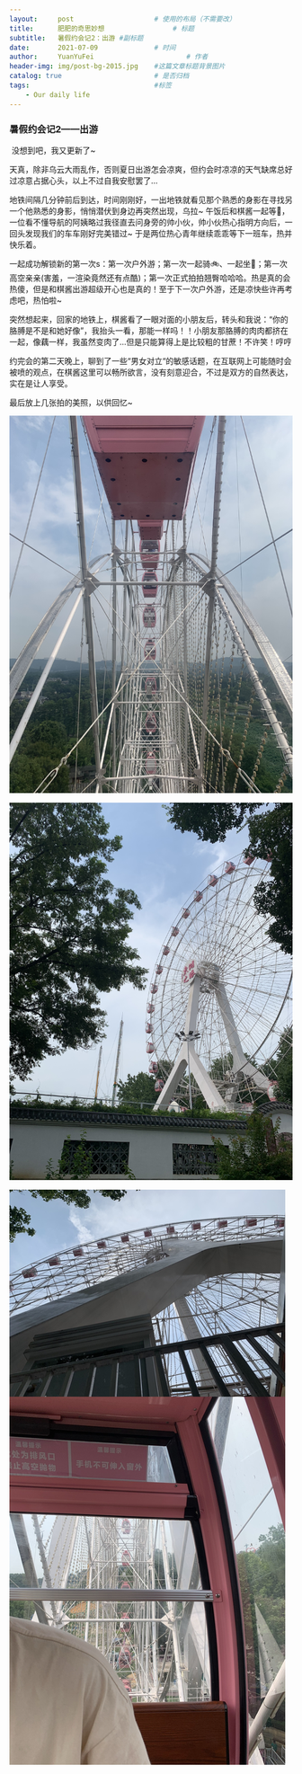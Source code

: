 ```yaml
---
layout:     post   				    # 使用的布局（不需要改）
title:      肥肥的奇思妙想 				# 标题 
subtitle:   暑假约会记2：出游 #副标题
date:       2021-07-09				# 时间
author:     YuanYuFei 						# 作者
header-img: img/post-bg-2015.jpg 	#这篇文章标题背景图片 
catalog: true 						# 是否归档
tags:								#标签
    - Our daily life
---
```


### 暑假约会记2——出游

​    没想到吧，我又更新了~

​    天真，除非乌云大雨乱作，否则夏日出游怎会凉爽，但约会时凉凉的天气缺席总好过凉意占据心头，以上不过自我安慰罢了...

​    地铁间隔几分钟前后到达，时间刚刚好，一出地铁就看见那个熟悉的身影在寻找另一个他熟悉的身影，悄悄潜伏到身边再突然出现，乌拉~ 午饭后和棋酱一起等🚌，一位看不懂导航的阿姨略过我径直去问身旁的帅小伙，帅小伙热心指明方向后，一回头发现我们的车车刚好完美错过~ 于是两位热心青年继续乖乖等下一班车，热并快乐着。

​    一起成功解锁新的第一次s：第一次户外游；第一次一起骑🚲、一起坐🎡；第一次高空亲亲(害羞，一渲染竟然还有点酷)；第一次正式拍拍翘臀哈哈哈。热是真的会热傻，但是和棋酱出游超级开心也是真的！至于下一次户外游，还是凉快些许再考虑吧，热怕啦~ 

​    突然想起来，回家的地铁上，棋酱看了一眼对面的小朋友后，转头和我说：“你的胳膊是不是和她好像”，我抬头一看，那能一样吗！！小朋友那胳膊的肉肉都挤在一起，像藕一样，我虽然变肉了...但是只能算得上是比较粗的甘蔗！不许笑！哼哼

​    约完会的第二天晚上，聊到了一些“男女对立“的敏感话题，在互联网上可能随时会被喷的观点，在棋酱这里可以畅所欲言，没有刻意迎合，不过是双方的自然表达，实在是让人享受。

最后放上几张拍的美照，以供回忆~

![](https://raw.githubusercontent.com/Petitcoquin/petitcoquin.github.io/master/img/Date2_1.JPG)

![](https://raw.githubusercontent.com/Petitcoquin/petitcoquin.github.io/master/img/Date2_2.JPG)

![](https://raw.githubusercontent.com/Petitcoquin/petitcoquin.github.io/master/img/Date2_3.JPEG)
